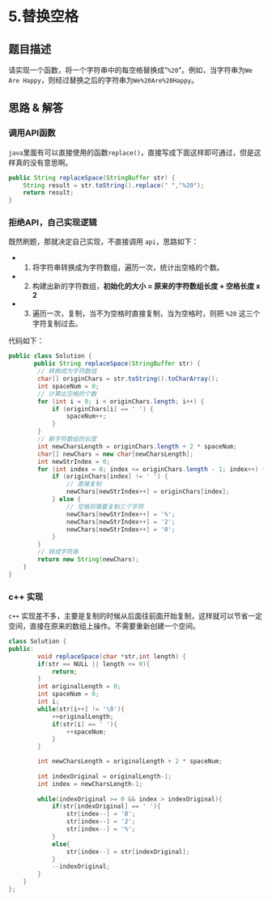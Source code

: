 
# 5.替换空格

## 题目描述
请实现一个函数，将一个字符串中的每空格替换成“`%20`”。例如，当字符串为`We Are Happy`，则经过替换之后的字符串为`We%20Are%20Happy`。

## 思路 & 解答

### 调用API函数
`java`里面有可以直接使用的函数`replace()`，直接写成下面这样即可通过，但是这样真的没有意思啊。

```java
public String replaceSpace(StringBuffer str) {
    String result = str.toString().replace(" ","%20");
    return result;
}
```
### 拒绝API，自己实现逻辑
既然刷题，那就决定自己实现，不直接调用 `api`，思路如下：
- 1. 将字符串转换成为字符数组，遍历一次，统计出空格的个数。
- 2. 构建出新的字符数组，**初始化的大小 = 原来的字符数组长度 + 空格长度 x 2**
- 3. 遍历一次，复制，当不为空格时直接复制，当为空格时，则把 `%20` 这三个字符复制过去。

代码如下：

```java
public class Solution {
       public String replaceSpace(StringBuffer str) {
        // 转换成为字符数组
        char[] originChars = str.toString().toCharArray();
        int spaceNum = 0;
        // 计算出空格的个数
        for (int i = 0; i < originChars.length; i++) {
            if (originChars[i] == ' ') {
                spaceNum++;
            }
        }
        // 新字符数组的长度
        int newCharsLength = originChars.length + 2 * spaceNum;
        char[] newChars = new char[newCharsLength];
        int newStrIndex = 0;
        for (int index = 0; index <= originChars.length - 1; index++) {
            if (originChars[index] != ' ') {
                // 直接复制
                newChars[newStrIndex++] = originChars[index];
            } else {
                // 空格则需要复制三个字符
                newChars[newStrIndex++] = '%';
                newChars[newStrIndex++] = '2';
                newChars[newStrIndex++] = '0';
            }
        }
        // 转成字符串
        return new String(newChars);
    }
}
```
### c++ 实现
`c++` 实现差不多，主要是复制的时候从后面往前面开始复制，这样就可以节省一定空间，直接在原来的数组上操作。不需要重新创建一个空间。

```java
class Solution {
public:
    	void replaceSpace(char *str,int length) {
		if(str == NULL || length <= 0){
            return;
        }
        int originalLength = 0;
        int spaceNum = 0;
        int i;
        while(str[i++] != '\0'){
            ++originalLength;
            if(str[i] == ' '){
                ++spaceNum;
            }
        }

        int newCharsLength = originalLength + 2 * spaceNum;
        
        int indexOriginal = originalLength-1;
        int index = newCharsLength-1;
        
        while(indexOriginal >= 0 && index > indexOriginal){
            if(str[indexOriginal] == ' '){
                str[index--] = '0';
                str[index--] = '2';
                str[index--] = '%';
            }
            else{
                str[index--] = str[indexOriginal];
            }
            --indexOriginal;
        }
    }
};
```
